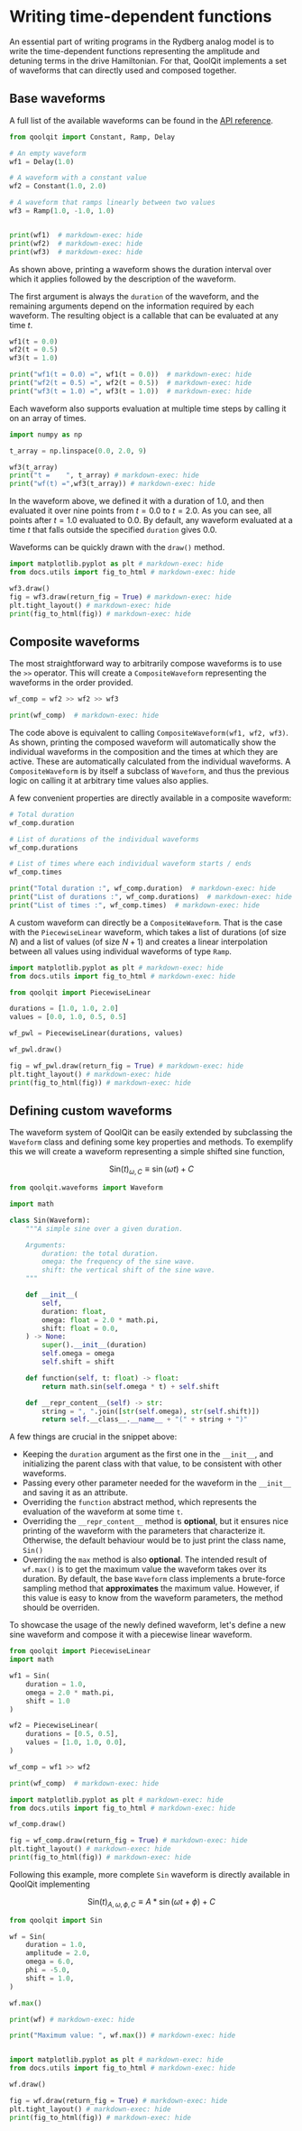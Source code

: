 # Writing time-dependent functions

An essential part of writing programs in the Rydberg analog model is to write the time-dependent functions representing the amplitude and detuning terms in the drive Hamiltonian. For that, QoolQit implements a set of waveforms that can directly used and composed together.

## Base waveforms

A full list of the available waveforms can be found in the [API reference](../api/qoolqit/waveforms/waveforms.md).

```python exec="on" source="material-block" result="json" session="waveforms"
from qoolqit import Constant, Ramp, Delay

# An empty waveform
wf1 = Delay(1.0)

# A waveform with a constant value
wf2 = Constant(1.0, 2.0)

# A waveform that ramps linearly between two values
wf3 = Ramp(1.0, -1.0, 1.0)


print(wf1)  # markdown-exec: hide
print(wf2)  # markdown-exec: hide
print(wf3)  # markdown-exec: hide
```

As shown above, printing a waveform shows the duration interval over which it applies followed by the description of the waveform.

The first argument is always the `duration` of the waveform, and the remaining arguments depend on the information required by each waveform. The resulting object is a callable that can be evaluated at any time $t$.

```python exec="on" source="material-block" result="json" session="waveforms"
wf1(t = 0.0)
wf2(t = 0.5)
wf3(t = 1.0)

print("wf1(t = 0.0) =", wf1(t = 0.0))  # markdown-exec: hide
print("wf2(t = 0.5) =", wf2(t = 0.5))  # markdown-exec: hide
print("wf3(t = 1.0) =", wf3(t = 1.0))  # markdown-exec: hide
```

Each waveform also supports evaluation at multiple time steps by calling it on an array of times.
```python exec="on" source="material-block" result="json" session="waveforms"
import numpy as np

t_array = np.linspace(0.0, 2.0, 9)

wf3(t_array)
print("t =    ", t_array) # markdown-exec: hide
print("wf(t) =",wf3(t_array)) # markdown-exec: hide
```

In the waveform above, we defined it with a duration of $1.0$, and then evaluated it over nine points from $t = 0.0$ to $t=2.0$. As you can see, all points after $t = 1.0$ evaluated to $0.0$. By default, any waveform evaluated at a time $t$ that falls outside the specified `duration` gives $0.0$.

Waveforms can be quickly drawn with the `draw()` method.

```python exec="on" source="material-block" html="1" session="waveforms"
import matplotlib.pyplot as plt # markdown-exec: hide
from docs.utils import fig_to_html # markdown-exec: hide

wf3.draw()
fig = wf3.draw(return_fig = True) # markdown-exec: hide
plt.tight_layout() # markdown-exec: hide
print(fig_to_html(fig)) # markdown-exec: hide
```

## Composite waveforms

The most straightforward way to arbitrarily compose waveforms is to use the `>>` operator. This will create a `CompositeWaveform` representing the waveforms in the order provided.

```python exec="on" source="material-block" result="json" session="waveforms"
wf_comp = wf2 >> wf2 >> wf3

print(wf_comp)  # markdown-exec: hide
```

The code above is equivalent to calling `CompositeWaveform(wf1, wf2, wf3)`. As shown, printing the composed waveform will automatically show the individual waveforms in the composition and the times at which they are active. These are automatically calculated from the individual waveforms. A
`CompositeWaveform` is by itself a subclass of `Waveform`, and thus the previous logic on calling it at arbitrary time values also applies.

A few convenient properties are directly available in a composite waveform:

```python exec="on" source="material-block" result="json" session="waveforms"
# Total duration
wf_comp.duration

# List of durations of the individual waveforms
wf_comp.durations

# List of times where each individual waveform starts / ends
wf_comp.times

print("Total duration :", wf_comp.duration)  # markdown-exec: hide
print("List of durations :", wf_comp.durations)  # markdown-exec: hide
print("List of times :", wf_comp.times)  # markdown-exec: hide
```

A custom waveform can directly be a `CompositeWaveform`. That is the case with the `PiecewiseLinear` waveform, which takes a list of durations (of size $N$) and a list of values (of size $N+1$) and creates a linear interpolation between all values using individual waveforms of type `Ramp`.

```python exec="on" source="material-block" html="1" session="waveforms"
import matplotlib.pyplot as plt # markdown-exec: hide
from docs.utils import fig_to_html # markdown-exec: hide

from qoolqit import PiecewiseLinear

durations = [1.0, 1.0, 2.0]
values = [0.0, 1.0, 0.5, 0.5]

wf_pwl = PiecewiseLinear(durations, values)

wf_pwl.draw()

fig = wf_pwl.draw(return_fig = True) # markdown-exec: hide
plt.tight_layout() # markdown-exec: hide
print(fig_to_html(fig)) # markdown-exec: hide
```

## Defining custom waveforms

The waveform system of QoolQit can be easily extended by subclassing the `Waveform` class and defining some key properties and methods. To exemplify this we will create a waveform representing a simple shifted sine function,

$$
    \text{Sin}(t)_{\omega, C} \equiv \sin(\omega t) + C
$$


```python exec="on" source="material-block" session="waveforms"
from qoolqit.waveforms import Waveform

import math

class Sin(Waveform):
    """A simple sine over a given duration.

    Arguments:
        duration: the total duration.
        omega: the frequency of the sine wave.
        shift: the vertical shift of the sine wave.
    """

    def __init__(
        self,
        duration: float,
        omega: float = 2.0 * math.pi,
        shift: float = 0.0,
    ) -> None:
        super().__init__(duration)
        self.omega = omega
        self.shift = shift

    def function(self, t: float) -> float:
        return math.sin(self.omega * t) + self.shift

    def __repr_content__(self) -> str:
        string = ", ".join([str(self.omega), str(self.shift)])
        return self.__class__.__name__ + "(" + string + ")"
```

A few things are crucial in the snippet above:

- Keeping the `duration` argument as the first one in the `__init__`, and initializing the parent class with that value, to be consistent with other waveforms.
- Passing every other parameter needed for the waveform in the `__init__` and saving it as an attribute.
- Overriding the `function` abstract method, which represents the evaluation of the waveform at some time `t`.
- Overriding the `__repr_content__` method is **optional**, but it ensures nice printing of the waveform with the parameters that characterize it. Otherwise, the default behaviour would be to just print the class name, `Sin()`
- Overriding the `max` method is also **optional**. The intended result of `wf.max()` is to get the maximum value the waveform takes over its duration. By default, the base `Waveform` class implements a brute-force sampling method that **approximates** the maximum value. However, if this value is easy to know from the waveform parameters, the method should be overriden.

To showcase the usage of the newly defined waveform, let's define a new sine waveform and compose it with a piecewise linear waveform.


```python exec="on" source="material-block" result="json" session="waveforms"
from qoolqit import PiecewiseLinear
import math

wf1 = Sin(
    duration = 1.0,
    omega = 2.0 * math.pi,
    shift = 1.0
)

wf2 = PiecewiseLinear(
    durations = [0.5, 0.5],
    values = [1.0, 1.0, 0.0],
)

wf_comp = wf1 >> wf2

print(wf_comp)  # markdown-exec: hide
```

```python exec="on" source="material-block" html="1" session="waveforms"
import matplotlib.pyplot as plt # markdown-exec: hide
from docs.utils import fig_to_html # markdown-exec: hide

wf_comp.draw()

fig = wf_comp.draw(return_fig = True) # markdown-exec: hide
plt.tight_layout() # markdown-exec: hide
print(fig_to_html(fig)) # markdown-exec: hide
```

Following this example, more complete `Sin` waveform is directly available in QoolQit implementing

$$
    \text{Sin}(t)_{A, \omega, \phi, C} \equiv A * \sin(\omega t + \phi) + C
$$

```python exec="on" source="material-block" result="json" session="waveforms"
from qoolqit import Sin

wf = Sin(
    duration = 1.0,
    amplitude = 2.0,
    omega = 6.0,
    phi = -5.0,
    shift = 1.0,
)

wf.max()

print(wf) # markdown-exec: hide

print("Maximum value: ", wf.max()) # markdown-exec: hide



```

```python exec="on" source="material-block" html="1" session="waveforms"
import matplotlib.pyplot as plt # markdown-exec: hide
from docs.utils import fig_to_html # markdown-exec: hide

wf.draw()

fig = wf.draw(return_fig = True) # markdown-exec: hide
plt.tight_layout() # markdown-exec: hide
print(fig_to_html(fig)) # markdown-exec: hide
```
